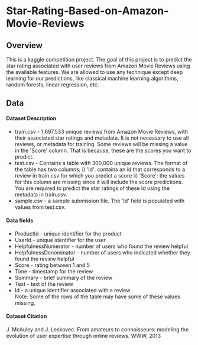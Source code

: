 # Star-Rating-Based-on-Amazon-Movie-Reviews

## Overview
This is a kaggle competition project. The goal of this project is to predict the star rating associated with user reviews from Amazon Movie Reviews using the available features. We are allowed to use any technique except deep learning for our predictions, like classical machine learning algorithms, random forests, linear regression, etc.

## Data
#### Dataset Description
* train.csv - 1,697,533 unique reviews from Amazon Movie Reviews, with their associated star ratings and metadata. It is not necessary to use all reviews, or metadata for training. Some reviews will be missing a value in the 'Score' column. That is because, these are the scores you want to predict.
* test.csv - Contains a table with 300,000 unique reviews. The format of the table has two columns; i) 'Id': contains an id that corresponds to a review in train.csv for which you predict a score ii) 'Score': the values for this column are missing since it will include the score predictions. You are required to predict the star ratings of these Id using the metadata in train.csv.
* sample.csv - a sample submission file. The 'Id' field is populated with values from test.csv.

#### Data fields
* ProductId - unique identifier for the product
* UserId - unique identifier for the user
* HelpfulnessNumerator - number of users who found the review helpful
* HelpfulnessDenominator - number of users who indicated whether they found the review helpful
* Score - rating between 1 and 5
* Time - timestamp for the review
* Summary - brief summary of the review
* Text - text of the review
* Id - a unique identifier associated with a review  
Note: Some of the rows of the table may have some of these values missing.

#### Dataset Citation

J. McAuley and J. Leskovec. From amateurs to connoisseurs: modeling the evolution of user expertise through online reviews. WWW, 2013
